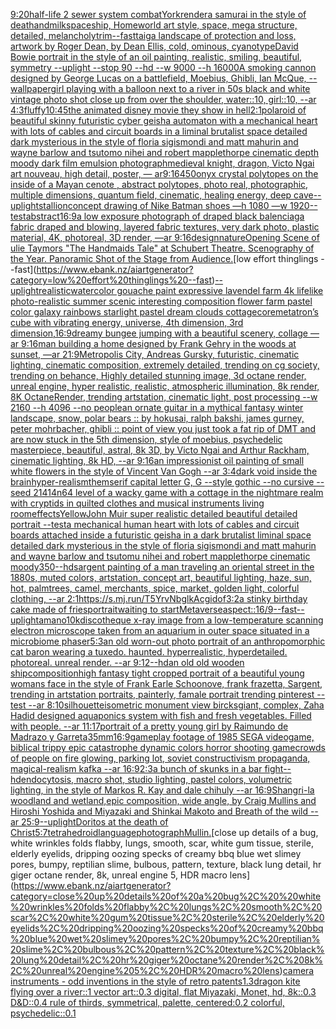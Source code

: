 [9:20](https://www.ebank.nz/aiartgenerator?category=9%3A20)[half-life 2 sewer system combat](https://www.ebank.nz/aiartgenerator?category=half-life%202%20sewer%20system%20combat)[York](https://www.ebank.nz/aiartgenerator?category=York)[render](https://www.ebank.nz/aiartgenerator?category=render)[a samurai in the style of deathandmilk](https://www.ebank.nz/aiartgenerator?category=a%20samurai%20in%20the%20style%20of%20deathandmilk)[spaceship, Homeworld art style, space, mega structure, detailed, melancholy](https://www.ebank.nz/aiartgenerator?category=spaceship%2C%20Homeworld%20art%20style%2C%20space%2C%20mega%20structure%2C%20detailed%2C%20melancholy)[trim](https://www.ebank.nz/aiartgenerator?category=trim)[--fast](https://www.ebank.nz/aiartgenerator?category=--fast)[taiga landscape of protection and loss, artwork by Roger Dean, by Dean Ellis, cold, ominous, cyanotype](https://www.ebank.nz/aiartgenerator?category=taiga%20landscape%20of%20protection%20and%20loss%2C%20artwork%20by%20Roger%20Dean%2C%20by%20Dean%20Ellis%2C%20cold%2C%20ominous%2C%20cyanotype)[David Bowie portrait in the style of an oil painting, realistic, smiling, beautiful, symmetry  --uplight --stop 90 --hd --w 9000 --h 16000](https://www.ebank.nz/aiartgenerator?category=David%20Bowie%20portrait%20in%20the%20style%20of%20an%20oil%20painting%2C%20realistic%2C%20smiling%2C%20beautiful%2C%20symmetry%20%20--uplight%20--stop%2090%20--hd%20--w%209000%20--h%2016000)[A smoking cannon designed by George Lucas on a battlefield, Moebius, Ghibli, Ian McQue, --wallpaper](https://www.ebank.nz/aiartgenerator?category=A%20smoking%20cannon%20designed%20by%20George%20Lucas%20on%20a%20battlefield%2C%20Moebius%2C%20Ghibli%2C%20Ian%20McQue%2C%20--wallpaper)[girl playing with a balloon next to a river in 50s black and white vintage photo shot close up from over the shoulder, water::10, girl::10, --ar 4:3](https://www.ebank.nz/aiartgenerator?category=girl%20playing%20with%20a%20balloon%20next%20to%20a%20river%20in%2050s%20black%20and%20white%20vintage%20photo%20shot%20close%20up%20from%20over%20the%20shoulder%2C%20water%3A%3A10%2C%20girl%3A%3A10%2C%20--ar%204%3A3)[fluffy](https://www.ebank.nz/aiartgenerator?category=fluffy)[10:45](https://www.ebank.nz/aiartgenerator?category=10%3A45)[the animated disney movie they show in hell](https://www.ebank.nz/aiartgenerator?category=the%20animated%20disney%20movie%20they%20show%20in%20hell)[2:1](https://www.ebank.nz/aiartgenerator?category=2%3A1)[polaroid of beautiful skinny futuristic cyber geisha automaton with a mechanical heart with lots of cables and circuit boards in a liminal brutalist space detailed dark mysterious in the style of floria sigismondi and matt mahurin and wayne barlow and tsutomo nihei and robert mapplethorpe cinematic depth moody dark film emulsion photograph](https://www.ebank.nz/aiartgenerator?category=polaroid%20of%20beautiful%20skinny%20futuristic%20cyber%20geisha%20automaton%20with%20a%20mechanical%20heart%20with%20lots%20of%20cables%20and%20circuit%20boards%20in%20a%20liminal%20brutalist%20space%20detailed%20dark%20mysterious%20in%20the%20style%20of%20floria%20sigismondi%20and%20matt%20mahurin%20and%20wayne%20barlow%20and%20tsutomo%20nihei%20and%20robert%20mapplethorpe%20cinematic%20depth%20moody%20dark%20film%20emulsion%20photograph)[medieval knight, dragon, Victo Ngai art nouveau, high detail, poster, — ar9:16](https://www.ebank.nz/aiartgenerator?category=medieval%20knight%2C%20dragon%2C%20Victo%20Ngai%20art%20nouveau%2C%20high%20detail%2C%20poster%2C%20%E2%80%94%20ar9%3A16)[450](https://www.ebank.nz/aiartgenerator?category=450)[onyx crystal polytopes on the inside of a Mayan cenote , abstract polytopes, photo real, photographic, multiple dimensions, quantum field, cinematic, healing energy, deep cave](https://www.ebank.nz/aiartgenerator?category=onyx%20crystal%20polytopes%20on%20the%20inside%20of%20a%20Mayan%20cenote%20%2C%20abstract%20polytopes%2C%20photo%20real%2C%20photographic%2C%20multiple%20dimensions%2C%20quantum%20field%2C%20cinematic%2C%20healing%20energy%2C%20deep%20cave)[--uplight](https://www.ebank.nz/aiartgenerator?category=--uplight)[stallion](https://www.ebank.nz/aiartgenerator?category=stallion)[concept drawing of Nike Batman shoes  —h 1080 —w 1920](https://www.ebank.nz/aiartgenerator?category=concept%20drawing%20of%20Nike%20Batman%20shoes%20%20%E2%80%94h%201080%20%E2%80%94w%201920)[--test](https://www.ebank.nz/aiartgenerator?category=--test)[abstract](https://www.ebank.nz/aiartgenerator?category=abstract)[16:9](https://www.ebank.nz/aiartgenerator?category=16%3A9)[a low exposure photograph of draped black balenciaga fabric draped and blowing, layered fabric textures, very dark photo, plastic material, 4K, photoreal, 3D render, —ar 9:16](https://www.ebank.nz/aiartgenerator?category=a%20low%20exposure%20photograph%20of%20draped%20black%20balenciaga%20fabric%20draped%20and%20blowing%2C%20layered%20fabric%20textures%2C%20very%20dark%20photo%2C%20plastic%20material%2C%204K%2C%20photoreal%2C%203D%20render%2C%20%E2%80%94ar%209%3A16)[design](https://www.ebank.nz/aiartgenerator?category=design)[nature](https://www.ebank.nz/aiartgenerator?category=nature)[Opening Scene of ulie Taymors "The Handmaids Tale" at Schubert Theatre. Scenography of the Year. Panoramic Shot of the Stage from Audience.](https://www.ebank.nz/aiartgenerator?category=Opening%20Scene%20of%20ulie%20Taymors%20%22The%20Handmaids%20Tale%22%20at%20Schubert%20Theatre.%20Scenography%20of%20the%20Year.%20Panoramic%20Shot%20of%20the%20Stage%20from%20Audience.)[low effort thinglings --fast](https://www.ebank.nz/aiartgenerator?category=low%20effort%20thinglings%20--fast)[--uplight](https://www.ebank.nz/aiartgenerator?category=--uplight)[realistic](https://www.ebank.nz/aiartgenerator?category=realistic)[watercolor gouache paint expressive lavendel farm 4k lifelike photo-realistic summer scenic interesting composition flower farm pastel color galaxy rainbows starlight pastel dream clouds cottagecore](https://www.ebank.nz/aiartgenerator?category=watercolor%20gouache%20paint%20expressive%20lavendel%20farm%204k%20lifelike%20photo-realistic%20summer%20scenic%20interesting%20composition%20flower%20farm%20pastel%20color%20galaxy%20rainbows%20starlight%20pastel%20dream%20clouds%20cottagecore)[metatron’s cube with vibrating energy, universe, 4th dimension, 3rd dimension,](https://www.ebank.nz/aiartgenerator?category=metatron%E2%80%99s%20cube%20with%20vibrating%20energy%2C%20universe%2C%204th%20dimension%2C%203rd%20dimension%2C)[16:9](https://www.ebank.nz/aiartgenerator?category=16%3A9)[dreamy bungee jumping with a beautiful scenery, collage —ar 9:16](https://www.ebank.nz/aiartgenerator?category=dreamy%20bungee%20jumping%20with%20a%20beautiful%20scenery%2C%20collage%20%E2%80%94ar%209%3A16)[man building a home designed by Frank Gehry in the woods at sunset, —ar 21:9](https://www.ebank.nz/aiartgenerator?category=man%20building%20a%20home%20designed%20by%20Frank%20Gehry%20in%20the%20woods%20at%20sunset%2C%20%E2%80%94ar%2021%3A9)[Metropolis City, Andreas Gursky, futuristic, cinematic lighting, cinematic composition, extremely detailed, trending on cg society, trending on behance, Highly detailed stunning image, 3d octane render, unreal engine, hyper realistic, realistic, atmospheric illumination, 8k render, 8K OctaneRender, trending artstation, cinematic light, post processing  --w 2160  --h 4096 --no people](https://www.ebank.nz/aiartgenerator?category=Metropolis%20City%2C%20Andreas%20Gursky%2C%20futuristic%2C%20cinematic%20lighting%2C%20cinematic%20composition%2C%20extremely%20detailed%2C%20trending%20on%20cg%20society%2C%20trending%20on%20behance%2C%20Highly%20detailed%20stunning%20image%2C%203d%20octane%20render%2C%20unreal%20engine%2C%20hyper%20realistic%2C%20realistic%2C%20atmospheric%20illumination%2C%208k%20render%2C%208K%20OctaneRender%2C%20trending%20artstation%2C%20cinematic%20light%2C%20post%20processing%20%20--w%202160%20%20--h%204096%20--no%20people)[an ornate guitar in a mythical fantasy winter landscape, snow, polar bears :: by hokusai, ralph bakshi, james gurney, peter mohrbacher, ghibli :: point of view you just took a fat rip of DMT and are now stuck in the 5th dimension, style of moebius, psychedelic masterpiece, beautiful, astral, 8k 3D, by Victo Ngai and Arthur Rackham, cinematic lighting, 8k HD, --ar 9:16](https://www.ebank.nz/aiartgenerator?category=an%20ornate%20guitar%20in%20a%20mythical%20fantasy%20winter%20landscape%2C%20snow%2C%20polar%20bears%20%3A%3A%20by%20hokusai%2C%20ralph%20bakshi%2C%20james%20gurney%2C%20peter%20mohrbacher%2C%20ghibli%20%3A%3A%20point%20of%20view%20you%20just%20took%20a%20fat%20rip%20of%20DMT%20and%20are%20now%20stuck%20in%20the%205th%20dimension%2C%20style%20of%20moebius%2C%20psychedelic%20masterpiece%2C%20beautiful%2C%20astral%2C%208k%203D%2C%20by%20Victo%20Ngai%20and%20Arthur%20Rackham%2C%20cinematic%20lighting%2C%208k%20HD%2C%20--ar%209%3A16)[an impressionist oil painting of small white flowers in the style of Vincent Van Gogh --ar 3:4](https://www.ebank.nz/aiartgenerator?category=an%20impressionist%20oil%20painting%20of%20small%20white%20flowers%20in%20the%20style%20of%20Vincent%20Van%20Gogh%20--ar%203%3A4)[dark void inside the brain](https://www.ebank.nz/aiartgenerator?category=dark%20void%20inside%20the%20brain)[hyper-realism](https://www.ebank.nz/aiartgenerator?category=hyper-realism)[them](https://www.ebank.nz/aiartgenerator?category=them)[serif capital letter G, G --style gothic --no cursive --seed 21414](https://www.ebank.nz/aiartgenerator?category=serif%20capital%20letter%20G%2C%20G%20--style%20gothic%20--no%20cursive%20--seed%2021414)[n64 level of a wacky game with a cottage in the nightmare realm with cryptids in quilted clothes and musical instruments living room](https://www.ebank.nz/aiartgenerator?category=n64%20level%20of%20a%20wacky%20game%20with%20a%20cottage%20in%20the%20nightmare%20realm%20with%20cryptids%20in%20quilted%20clothes%20and%20musical%20instruments%20living%20room)[effects](https://www.ebank.nz/aiartgenerator?category=effects)[Yellow](https://www.ebank.nz/aiartgenerator?category=Yellow)[John Muir super realistic detailed beautiful detailed portrait --test](https://www.ebank.nz/aiartgenerator?category=John%20Muir%20super%20realistic%20detailed%20beautiful%20detailed%20portrait%20--test)[a mechanical human heart with lots of cables and circuit boards attached inside a futuristic geisha in a dark brutalist liminal space detailed dark mysterious in the style of floria sigismondi and matt mahurin and wayne barlow and tsutomu nihei and robert mapplethorpe cinematic moody](https://www.ebank.nz/aiartgenerator?category=a%20mechanical%20human%20heart%20with%20lots%20of%20cables%20and%20circuit%20boards%20attached%20inside%20a%20futuristic%20geisha%20in%20a%20dark%20brutalist%20liminal%20space%20detailed%20dark%20mysterious%20in%20the%20style%20of%20floria%20sigismondi%20and%20matt%20mahurin%20and%20wayne%20barlow%20and%20tsutomu%20nihei%20and%20robert%20mapplethorpe%20cinematic%20moody)[350](https://www.ebank.nz/aiartgenerator?category=350)[--hd](https://www.ebank.nz/aiartgenerator?category=--hd)[sargent painting of a man traveling an oriental street in the 1880s, muted colors, artstation, concept art, beautiful lighting, haze, sun, hot, palmtrees, camel, merchants, spice, market, golden light, colorful clothing, --ar 2:1](https://www.ebank.nz/aiartgenerator?category=sargent%20painting%20of%20a%20man%20traveling%20an%20oriental%20street%20in%20the%201880s%2C%20muted%20colors%2C%20artstation%2C%20concept%20art%2C%20beautiful%20lighting%2C%20haze%2C%20sun%2C%20hot%2C%20palmtrees%2C%20camel%2C%20merchants%2C%20spice%2C%20market%2C%20golden%20light%2C%20colorful%20clothing%2C%20--ar%202%3A1)[<https://s.mj.run/T5YrvNbglkA>](https://www.ebank.nz/aiartgenerator?category=%3Chttps%3A//s.mj.run/T5YrvNbglkA%3E)[cgi](https://www.ebank.nz/aiartgenerator?category=cgi)[dof](https://www.ebank.nz/aiartgenerator?category=dof)[3:2](https://www.ebank.nz/aiartgenerator?category=3%3A2)[a stinky birthday cake made of fries](https://www.ebank.nz/aiartgenerator?category=a%20stinky%20birthday%20cake%20made%20of%20fries)[portrait](https://www.ebank.nz/aiartgenerator?category=portrait)[waiting to start](https://www.ebank.nz/aiartgenerator?category=waiting%20to%20start)[Metaverse](https://www.ebank.nz/aiartgenerator?category=Metaverse)[aspect::16/9](https://www.ebank.nz/aiartgenerator?category=aspect%3A%3A16/9)[--fast](https://www.ebank.nz/aiartgenerator?category=--fast)[--uplight](https://www.ebank.nz/aiartgenerator?category=--uplight)[](https://www.ebank.nz/aiartgenerator?category=)[amano](https://www.ebank.nz/aiartgenerator?category=amano)[10k](https://www.ebank.nz/aiartgenerator?category=10k)[discotheque x-ray image from a low-temperature scanning electron microscope taken from an aquarium in outer space situated in a microbiome phaser](https://www.ebank.nz/aiartgenerator?category=discotheque%20x-ray%20image%20from%20a%20low-temperature%20scanning%20electron%20microscope%20taken%20from%20an%20aquarium%20in%20outer%20space%20situated%20in%20a%20microbiome%20phaser)[5:3](https://www.ebank.nz/aiartgenerator?category=5%3A3)[an old worn-out photo portrait of an anthropomorphic cat baron wearing a tuxedo.  haunted. hyperrealistic, hyperdetailed. photoreal. unreal render. --ar 9:12](https://www.ebank.nz/aiartgenerator?category=an%20old%20worn-out%20photo%20portrait%20of%20an%20anthropomorphic%20cat%20baron%20wearing%20a%20tuxedo.%20%20haunted.%20hyperrealistic%2C%20hyperdetailed.%20photoreal.%20unreal%20render.%20--ar%209%3A12)[](https://www.ebank.nz/aiartgenerator?category=)[--hd](https://www.ebank.nz/aiartgenerator?category=--hd)[an old old wooden ship](https://www.ebank.nz/aiartgenerator?category=an%20old%20old%20wooden%20ship)[composition](https://www.ebank.nz/aiartgenerator?category=composition)[high fantasy tight cropped portrait of a beautiful young womans face in the style of Frank Earle Schoonove, frank frazetta, Sargent, trending in artstation portraits, painterly, famale portrait trending pinterest --test --ar 8:10](https://www.ebank.nz/aiartgenerator?category=high%20fantasy%20tight%20cropped%20portrait%20of%20a%20beautiful%20young%20womans%20face%20in%20the%20style%20of%20Frank%20Earle%20Schoonove%2C%20frank%20frazetta%2C%20Sargent%2C%20trending%20in%20artstation%20portraits%2C%20painterly%2C%20famale%20portrait%20trending%20pinterest%20--test%20--ar%208%3A10)[silhouette](https://www.ebank.nz/aiartgenerator?category=silhouette)[isometric monument view bircks](https://www.ebank.nz/aiartgenerator?category=isometric%20monument%20view%20bircks)[giant, complex, Zaha Hadid designed aquaponics system with fish and fresh vegetables. Filled with people. --ar 11:17](https://www.ebank.nz/aiartgenerator?category=giant%2C%20complex%2C%20Zaha%20Hadid%20designed%20aquaponics%20system%20with%20fish%20and%20fresh%20vegetables.%20Filled%20with%20people.%20--ar%2011%3A17)[portrait of a pretty young girl by Raimundo de Madrazo y Garreta](https://www.ebank.nz/aiartgenerator?category=portrait%20of%20a%20pretty%20young%20girl%20by%20Raimundo%20de%20Madrazo%20y%20Garreta)[35mm](https://www.ebank.nz/aiartgenerator?category=35mm)[16:9](https://www.ebank.nz/aiartgenerator?category=16%3A9)[gameplay footage of 1985 SEGA videogame, biblical trippy epic catastrophe dynamic colors horror shooting game](https://www.ebank.nz/aiartgenerator?category=gameplay%20footage%20of%201985%20SEGA%20videogame%2C%20biblical%20trippy%20epic%20catastrophe%20dynamic%20colors%20horror%20shooting%20game)[crowds of people on fire glowing, parking lot, soviet constructivism propaganda, magical-realism kafka --ar 16:9](https://www.ebank.nz/aiartgenerator?category=crowds%20of%20people%20on%20fire%20glowing%2C%20parking%20lot%2C%20soviet%20constructivism%20propaganda%2C%20magical-realism%20kafka%20--ar%2016%3A9)[2:3](https://www.ebank.nz/aiartgenerator?category=2%3A3)[a bunch of skunks in a bar fight](https://www.ebank.nz/aiartgenerator?category=a%20bunch%20of%20skunks%20in%20a%20bar%20fight)[--hd](https://www.ebank.nz/aiartgenerator?category=--hd)[endocytosis, macro shot, studio lighting, pastel colors, volumetric lighting, in the style of Markos R. Kay and dale chihuly --ar 16:9](https://www.ebank.nz/aiartgenerator?category=endocytosis%2C%20macro%20shot%2C%20studio%20lighting%2C%20pastel%20colors%2C%20volumetric%20lighting%2C%20in%20the%20style%20of%20Markos%20R.%20Kay%20and%20dale%20chihuly%20--ar%2016%3A9)[Shangri-la woodland and wetland,epic composition, wide angle, by Craig Mullins and Hiroshi Yoshida and Miyazaki and Shinkai Makoto and Breath of the wild --ar 25:9](https://www.ebank.nz/aiartgenerator?category=Shangri-la%20woodland%20and%20wetland%2Cepic%20composition%2C%20wide%20angle%2C%20by%20Craig%20Mullins%20and%20Hiroshi%20Yoshida%20and%20Miyazaki%20and%20Shinkai%20Makoto%20and%20Breath%20of%20the%20wild%20--ar%2025%3A9)[--uplight](https://www.ebank.nz/aiartgenerator?category=--uplight)[](https://www.ebank.nz/aiartgenerator?category=)[Doritos at the death of Christ](https://www.ebank.nz/aiartgenerator?category=Doritos%20at%20the%20death%20of%20Christ)[5:7](https://www.ebank.nz/aiartgenerator?category=5%3A7)[tetrahedroid](https://www.ebank.nz/aiartgenerator?category=tetrahedroid)[language](https://www.ebank.nz/aiartgenerator?category=language)[photograph](https://www.ebank.nz/aiartgenerator?category=photograph)[Mullin.](https://www.ebank.nz/aiartgenerator?category=Mullin.)[close up details of a bug,  white wrinkles folds flabby, lungs, smooth, scar, white gum tissue, sterile, elderly eyelids, dripping oozing specks of creamy bbq blue wet slimey pores, bumpy, reptilian slime, bulbous, pattern, texture, black lung detail, hr giger octane render, 8k, unreal engine 5, HDR macro lens](https://www.ebank.nz/aiartgenerator?category=close%20up%20details%20of%20a%20bug%2C%20%20white%20wrinkles%20folds%20flabby%2C%20lungs%2C%20smooth%2C%20scar%2C%20white%20gum%20tissue%2C%20sterile%2C%20elderly%20eyelids%2C%20dripping%20oozing%20specks%20of%20creamy%20bbq%20blue%20wet%20slimey%20pores%2C%20bumpy%2C%20reptilian%20slime%2C%20bulbous%2C%20pattern%2C%20texture%2C%20black%20lung%20detail%2C%20hr%20giger%20octane%20render%2C%208k%2C%20unreal%20engine%205%2C%20HDR%20macro%20lens)[camera instruments - odd inventions in the style of retro patents](https://www.ebank.nz/aiartgenerator?category=camera%20instruments%20-%20odd%20inventions%20in%20the%20style%20of%20retro%20patents)[1.3](https://www.ebank.nz/aiartgenerator?category=1.3)[dragon kite flying over a river::1 vector art::0.3 digital, flat Miyazaki, Monet, hd, 8k::0.3 D&D::0.4 rule of thirds, symmetrical, palette, centered:0.2 colorful, psychedelic::0.1](https://www.ebank.nz/aiartgenerator?category=dragon%20kite%20flying%20over%20a%20river%3A%3A1%20vector%20art%3A%3A0.3%20digital%2C%20flat%20Miyazaki%2C%20Monet%2C%20hd%2C%208k%3A%3A0.3%20D%26D%3A%3A0.4%20rule%20of%20thirds%2C%20symmetrical%2C%20palette%2C%20centered%3A0.2%20colorful%2C%20psychedelic%3A%3A0.1)